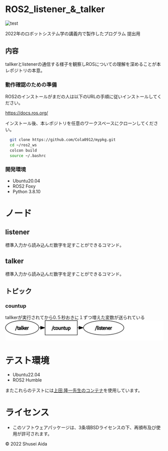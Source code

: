 # ROS2_listener_&_talker
![test](https://github.com/Cola0912/mypkg/actions/workflows/test.yml/badge.svg)

2022年のロボットシステム学の講義内で製作したプログラム
提出用

## 内容
tallkerとlistenerの通信する様子を観察しROSについての理解を深めることが本レポジトリの本意。


### 動作確認のための準備
ROS2のインストールがまだの人は以下のURLの手順に従いインストールしてください。

https://docs.ros.org/

インストール後、本レポジトリを任意のワークスペースにクローンしてください。
```bash
  git clone https://github.com/Cola0912/mypkg.git
  cd ~/ros2_ws
  colcon build
  source ~/.bashrc
```
### 開発環境
* Ubuntu20.04
* ROS2 Foxy
* Python 3.8.10

# ノード

## listener
標準入力から読み込んだ数字を足すことができるコマンド。

## talker
標準入力から読み込んだ数字を足すことができるコマンド。

## トピック
### countup
tallkerが実行されてから0.５秒おきに１ずつ増えた変数が送られている
![industrial_ci](https://github.com/Cola0912/mypkg/blob/master/rosgraph.svg)

# テスト環境
* Ubuntu22.04
* ROS2 Humble

またこれらのテストには[上田 隆一先生のコンテナ](https://hub.docker.com/layers/ryuichiueda/ubuntu22.04-ros2/latest/images/sha256-0e1773bc6f12b57172c8818aac36aeb97ca13269028028d49ad5f6f8cc0d6204?context=explore)を使用しています。

# ライセンス
* このソフトウェアパッケージは、3条項BSDライセンスの下、再頒布及び使用が許可されます。

©︎ 2022 Shusei Aida